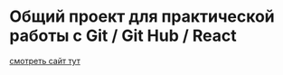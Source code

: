 # Общий проект для практической работы с Git / Git Hub / React 

[смотреть сайт тут](https://stately-churros-d4c05e.netlify.app)
